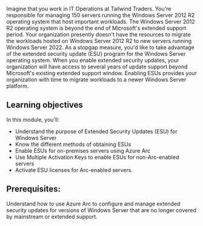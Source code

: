 <!-- NOTE: I changed the title of the module from "Using Azure Arc to Enable Windows Server Extended Security Updates" to "Enable Windows Server Extended Security Updates by using Azure Arc", which adheres to the training guidelines at https://review.learn.microsoft.com/en-us/help/learn/id-guidance-title?branch=main. -->

<!-- NOTE: You have inconsistent capitalization for "extended security updates;" it should be either always title capitalized or all lowercase, depending on what the actual product name is. (Which looks like title capitalization according to the FAQ at https://learn.microsoft.com/lifecycle/faq/extended-security-updates. -->

Imagine that you work in IT Operations at Tailwind Traders. You're responsible for managing 150 servers running the Windows Server 2012 R2 operating system that host important workloads. The Windows Server 2012 R2 operating system is beyond the end of Microsoft's extended support period. Your organization presently doesn't have the resources to migrate the workloads hosted on Windows Server 2012 R2 to new servers running Windows Server 2022. As a stopgap measure, you'd like to take advantage of the extended security update (ESU) program for the Windows Server operating system. When you enable extended security updates, your organization will have access to several years of update support beyond Microsoft's existing extended support window. Enabling ESUs provides your organization with time to migrate workloads to a newer Windows Server platform.

<!-- NOTE: You do not need the following "Learning objectives" and "Prerequisites" sections in the Introduction unit because they're already in the index.yml, where they'll be displayed on the module's landing page. You need to combine these learning objectives and prerequisites with the lists in the index.yml and then delete these. (Note that this is a change from the past, where we used to have learning objectives and prerequisites in the Introduction unit, so you're following an established content pattern, albeit a pattern that has since been phased out. -->

## Learning objectives

In this module, you'll:

- Understand the purpose of Extended Security Updates (ESU) for Windows Server
- Know the different methods of obtaining ESUs
- Enable ESUs for on-premises servers using Azure Arc
- Use Multiple Activation Keys to enable ESUs for non-Arc-enabled servers
- Activate ESU licenses for Arc-enabled servers.

## Prerequisites:

Understand how to use Azure Arc to configure and manage extended security updates for versions of Windows Server that are no longer covered by mainstream or extended support.